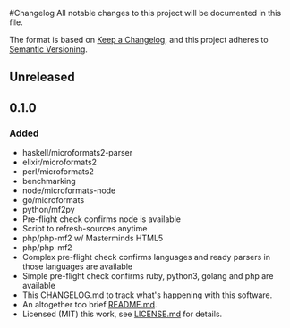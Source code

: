 #Changelog
All notable changes to this project will be documented in this file.

The format is based on [Keep a Changelog](https://keepachangelog.com/en/1.0.0/), and this project adheres to [Semantic Versioning](https://semver.org/spec/v2.0.0.html).

## Unreleased

## 0.1.0
### Added
- haskell/microformats2-parser
- elixir/microformats2
- perl/microformats2
- benchmarking
- node/microformats-node
- go/microformats
- python/mf2py
- Pre-flight check confirms node is available
- Script to refresh-sources anytime
- php/php-mf2 w/ Masterminds HTML5
- php/php-mf2
- Complex pre-flight check confirms languages and ready parsers in those languages are available
- Simple pre-flight check confirms ruby, python3, golang and php are available
- This CHANGELOG.md to track what's happening with this software.
- An altogether too brief [README.md](README.md).
- Licensed (MIT) this work, see [LICENSE.md](LICENSE.md) for details.
